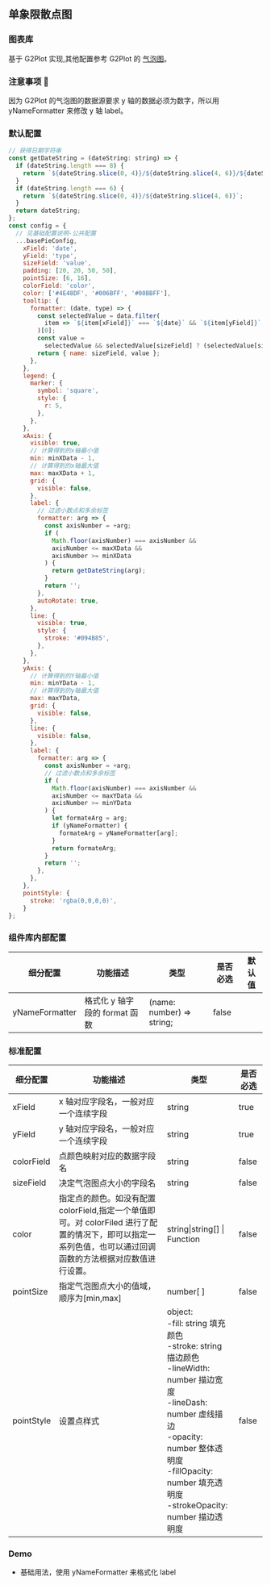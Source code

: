 ## 单象限散点图

### 图表库

基于 G2Plot 实现,其他配置参考 G2Plot 的 <a href="https://g2plot.antv.vision/zh/examples/bubble/basic/API">气泡图</a>。

### 注意事项 📌

因为 G2Plot 的气泡图的数据源要求 y 轴的数据必须为数字，所以用 yNameFormatter 来修改 y 轴 label。

### 默认配置

```js
// 获得日期字符串
const getDateString = (dateString: string) => {
  if (dateString.length === 8) {
    return `${dateString.slice(0, 4)}/${dateString.slice(4, 6)}/${dateString.slice(6, 8)}`;
  }
  if (dateString.length === 6) {
    return `${dateString.slice(0, 4)}/${dateString.slice(4, 6)}`;
  }
  return dateString;
};
const config = {
  // 见基础配置说明-公共配置
  ...basePieConfig,
    xField: 'date',
    yField: 'type',
    sizeField: 'value',
    padding: [20, 20, 50, 50],
    pointSize: [6, 16],
    colorField: 'color',
    color: ['#4E48DF', '#006BFF', '#00BBFF'],
    tooltip: {
      formatter: (date, type) => {
        const selectedValue = data.filter(
          item => `${item[xField]}` === `${date}` && `${item[yField]}` === `${type}`,
        )[0];
        const value =
          selectedValue && selectedValue[sizeField] ? (selectedValue[sizeField] as number) : 0;
        return { name: sizeField, value };
      },
    },
    legend: {
      marker: {
        symbol: 'square',
        style: {
          r: 5,
        },
      },
    },
    xAxis: {
      visible: true,
      // 计算得到的x轴最小值
      min: minXData - 1,
      // 计算得到的x轴最大值
      max: maxXData + 1,
      grid: {
        visible: false,
      },
      label: {
        // 过滤小数点和多余标签
        formatter: arg => {
          const axisNumber = +arg;
          if (
            Math.floor(axisNumber) === axisNumber &&
            axisNumber <= maxXData &&
            axisNumber >= minXData
          ) {
            return getDateString(arg);
          }
          return '';
        },
        autoRotate: true,
      },
      line: {
        visible: true,
        style: {
          stroke: '#094B85',
        },
      },
    },
    yAxis: {
      // 计算得到的Y轴最小值
      min: minYData - 1,
      // 计算得到的y轴最大值
      max: maxYData,
      grid: {
        visible: false,
      },
      line: {
        visible: false,
      },
      label: {
        formatter: arg => {
          const axisNumber = +arg;
          // 过滤小数点和多余标签
          if (
            Math.floor(axisNumber) === axisNumber &&
            axisNumber <= maxYData &&
            axisNumber >= minYData
          ) {
            let formateArg = arg;
            if (yNameFormatter) {
              formateArg = yNameFormatter[arg];
            }
            return formateArg;
          }
          return '';
        },
      },
    },
    pointStyle: {
      stroke: 'rgba(0,0,0,0)',
    }
};
```

### 组件库内部配置

| 细分配置       | 功能描述                      | 类型                      | 是否必选 | 默认值 |
| -------------- | ----------------------------- | ------------------------- | -------- | ------ |
| yNameFormatter | 格式化 y 轴字段的 format 函数 | (name: number) => string; | false    |        |

### 标准配置

| 细分配置   | 功能描述                                                                                                                                                     | 类型                                                                                                                                                                                                                                            | 是否必选 |
| ---------- | ------------------------------------------------------------------------------------------------------------------------------------------------------------ | ----------------------------------------------------------------------------------------------------------------------------------------------------------------------------------------------------------------------------------------------- | -------- |
| xField     | x 轴对应字段名，一般对应一个连续字段                                                                                                                         | string                                                                                                                                                                                                                                          | true     |
| yField     | y 轴对应字段名，一般对应一个连续字段                                                                                                                         | string                                                                                                                                                                                                                                          | true     |
| colorField | 点颜色映射对应的数据字段名                                                                                                                                   | string                                                                                                                                                                                                                                          | false    |
| sizeField  | 决定气泡图点大小的字段名                                                                                                                                     | string                                                                                                                                                                                                                                          | false    |
| color      | 指定点的颜色。如没有配置 colorField,指定一个单值即可。对 colorFiled 进行了配置的情况下，即可以指定一系列色值，也可以通过回调函数的方法根据对应数值进行设置。 | string\|string[] \| Function                                                                                                                                                                                                                    | false    |
| pointSize  | 指定气泡图点大小的值域，顺序为[min,max]                                                                                                                      | number[ ]                                                                                                                                                                                                                                       | false    |
| pointStyle | 设置点样式                                                                                                                                                   | object:<br/> -fill: string 填充颜色<br/> -stroke: string 描边颜色<br/> -lineWidth: number 描边宽度<br/> -lineDash: number 虚线描边<br/> -opacity: number 整体透明度<br/> -fillOpacity: number 填充透明度<br/> -strokeOpacity: number 描边透明度 | false    |

### Demo

- 基础用法，使用 yNameFormatter 来格式化 label

<code src="./base.tsx">
